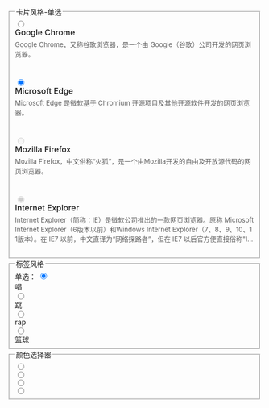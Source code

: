 <!-- 卡片风格 -->
<style>
  /* 主体 */
  .layui-form-checkbox>.lay-skin-checkcard,
  .layui-form-radio>.lay-skin-checkcard {
    display: table;
    display: flex;
    padding: 12px;
    white-space: normal;
    border-radius: 10px;
    border: 1px solid #e5e5e5;
    color: #000;
    background-color: #fff;
  }

  .layui-form-checkbox>.lay-skin-checkcard>*,
  .layui-form-radio>.lay-skin-checkcard>* {
    /* display: table-cell; */  /* IE */
    vertical-align: top;
  }

  /* 悬停 */
  .layui-form-checkbox:hover>.lay-skin-checkcard,
  .layui-form-radio:hover>.lay-skin-checkcard {
    border-color: #16b777;
  }

  /* 选中 */
  .layui-form-checked>.lay-skin-checkcard,
  .layui-form-radioed[lay-skin="none"]>.lay-skin-checkcard {
    color: #000;
    border-color: #16b777;
    /* background-color: rgb(22 183 119 / 10%) !important; */
    /* box-shadow: 0 0 0 3px rgba(22, 183, 119, 0.08); */
  }

  /* 禁用 */
  .layui-checkbox-disabled>.lay-skin-checkcard,
  .layui-radio-disabled>.lay-skin-checkcard {
    box-shadow: none;
    border-color: #e5e5e5 !important;
    background-color: #eee !important;
  }

  /* card 布局 */
  .lay-skin-checkcard-avatar {
    padding-right: 8px;
  }

  .lay-skin-checkcard-detail {
    overflow: hidden;
    width: 100%;
  }

  .lay-skin-checkcard-header {
    font-weight: 500;
    font-size: 16px;
    white-space: nowrap;
    margin-bottom: 4px;
  }

  .lay-skin-checkcard-description {
    font-size: 13px;
    color: #5f5f5f;
  }

  /* 选中dot */
  .layui-form-checked>.lay-check-dot:after,
  .layui-form-radioed>.lay-check-dot:after {
    position: absolute;
    content: "";
    top: 2px;
    right: 2px;
    width: 0;
    height: 0;
    display: inline-block;
    vertical-align: middle;
    border-width: 10px;
    border-style: dashed;
    border-color: transparent;
    border-top-left-radius: 0px;
    border-top-right-radius: 6px;
    border-bottom-right-radius: 0px;
    border-bottom-left-radius: 6px;
    border-top-color: #16b777;
    border-top-style: solid;
    border-right-color: #16b777;
    border-right-style: solid;
    overflow: hidden;
  }

  .layui-checkbox-disabled>.lay-check-dot:after,
  .layui-radio-disabled>.lay-check-dot:after {
    border-top-color: #d2d2d2;
    border-right-color: #d2d2d2;
  }

  /* 选中dot-2 */
  .layui-form-checked>.lay-check-dot-2:before,
  .layui-form-radioed>.lay-check-dot-2:before {
    position: absolute;
    font-family: "layui-icon";
    content: "\e605";
    color: #fff;
    bottom: 4px;
    right: 3px;
    font-size: 9px;
    z-index: 12;
  }

  .layui-form-checked>.lay-check-dot-2:after,
  .layui-form-radioed>.lay-check-dot-2:after {
    position: absolute;
    content: "";
    bottom: 2px;
    right: 2px;
    width: 0;
    height: 0;
    display: inline-block;
    vertical-align: middle;
    border-width: 10px;
    border-style: dashed;
    border-color: transparent;
    border-top-left-radius: 6px;
    border-top-right-radius: 0px;
    border-bottom-right-radius: 6px;
    border-bottom-left-radius: 0px;
    border-right-color: #16b777;
    border-right-style: solid;
    border-bottom-color: #16b777;
    border-bottom-style: solid;
    overflow: hidden;
  }

  .layui-checkbox-disabled>.lay-check-dot-2:before,
  .layui-radio-disabled>.lay-check-dot-2:before {
    color: #eee !important;
  }

  .layui-checkbox-disabled>.lay-check-dot-2:after,
  .layui-radio-disabled>.lay-check-dot-2:after {
    border-bottom-color: #d2d2d2;
    border-right-color: #d2d2d2;
  }

  .lay-ellipsis-multi-line {
    overflow: hidden;
    word-break: break-all;
    display: -webkit-box;
    -webkit-box-orient: vertical;
    -webkit-line-clamp: 3;
  }
</style>
<!-- 单选框 Color picker -->
<style>
  /* 主体 */
  .layui-form-radio>.lay-skin-color-picker {
    border-radius: 50%;
    border-width: 1px;
    border-style: solid;
    width: 20px;
    height: 20px;
  }

  /* 选中 */
  .layui-form-radioed>.lay-skin-color-picker {
    box-shadow: 0 0 0 1px #ffffff, 0 0 0 4px currentColor;
  }
</style>
<!-- 标签风格 -->
<style>
  .layui-form-radio>.lay-skin-tag,
  .layui-form-checkbox>.lay-skin-tag {
    font-size: 13px;
    border-radius: 100px;
  }

  .layui-form-checked>.lay-skin-tag,
  .layui-form-radioed>.lay-skin-tag {
    color: #fff !important;
    background-color: #16b777 !important;
  }
</style>

<div class="layui-form layui-padding-3" lay-filter="form-demo-skin">
  <!-- 单选卡片 -->
  <fieldset class="layui-elem-field">
    <legend>卡片风格-单选</legend>
    <div class="layui-field-box">
      <div class="layui-row layui-col-space8">
        <div class="layui-col-xs12 layui-col-sm6 layui-col-md3">
          <input type="radio" name="radio1" value="chrome" lay-skin="none" />
          <div lay-radio class="lay-skin-checkcard lay-check-dot-2" style="height: 100px">
            <div class="lay-skin-checkcard-avatar">
              <span class="layui-icon layui-icon-chrome" style="font-size: 30px"></span>
            </div>
            <div class="lay-skin-checkcard-detail">
              <div class="lay-skin-checkcard-header">Google Chrome</div>
              <div class="lay-skin-checkcard-description lay-ellipsis-multi-line">
                Google Chrome，又称谷歌浏览器，是一个由 Google（谷歌）公司开发的网页浏览器。
              </div>
            </div>
          </div>
        </div>
        <div class="layui-col-xs12 layui-col-sm6 layui-col-md3">
          <input type="radio" name="radio1" value="edge" lay-skin="none" checked />
          <div lay-radio class="lay-skin-checkcard lay-check-dot-2" style="height: 100px">
            <div class="lay-skin-checkcard-avatar">
              <i class="layui-icon layui-icon-edge" style="font-size: 30px"></i>
            </div>
            <div class="lay-skin-checkcard-detail">
              <div class="lay-skin-checkcard-header">Microsoft Edge</div>
              <div class="lay-skin-checkcard-description lay-ellipsis-multi-line">
                Microsoft Edge 是微软基于 Chromium 开源项目及其他开源软件开发的网页浏览器。
              </div>
            </div>
          </div>
        </div>
        <div class="layui-col-xs12 layui-col-sm6 layui-col-md3">
          <input type="radio" name="radio11" value="firefox" lay-skin="none" disabled />
          <div lay-radio class="lay-skin-checkcard lay-check-dot-2" style="height: 100px">
            <div class="lay-skin-checkcard-avatar">
              <i class="layui-icon layui-icon-firefox" style="font-size: 30px"></i>
            </div>
            <div class="lay-skin-checkcard-detail">
              <div class="lay-skin-checkcard-header">Mozilla Firefox</div>
              <div class="lay-skin-checkcard-description lay-ellipsis-multi-line">
                Mozilla Firefox，中文俗称“火狐”，是一个由Mozilla开发的自由及开放源代码的网页浏览器。
              </div>
            </div>
          </div>
        </div>
        <div class="layui-col-xs12 layui-col-sm6 layui-col-md3">
          <input type="radio" name="radio11" value="ie" lay-skin="none" disabled checked />
          <div lay-radio class="lay-skin-checkcard lay-check-dot-2" style="height: 100px">
            <div class="lay-skin-checkcard-avatar">
              <i class="layui-icon layui-icon-ie" style="font-size: 30px"></i>
            </div>
            <div class="lay-skin-checkcard-detail">
              <div class="lay-skin-checkcard-header">Internet Explorer</div>
              <div class="lay-skin-checkcard-description lay-ellipsis-multi-line">
                Internet Explorer（简称：IE）是微软公司推出的一款网页浏览器。原称 Microsoft Internet Explorer（6版本以前）和Windows Internet
                Explorer（7、8、9、10、11版本）。在 IE7 以前，中文直译为“网络探路者”，但在 IE7 以后官方便直接俗称"IE 浏览器"。
              </div>
            </div>
          </div>
        </div>
      </div>
    </div>
  </fieldset>
  <!-- 标签风格 -->
  <fieldset class="layui-elem-field">
    <legend>标签风格</legend>
    <div class="layui-field-box">
      单选：
      <input type="radio" name="hobby" value="唱" lay-skin="none" checked />
      <div lay-radio class="lay-skin-tag layui-badge">唱</div>
      <input type="radio" name="hobby" value="跳" lay-skin="none" />
      <div lay-radio class="lay-skin-tag layui-badge">跳</div>
      <input type="radio" name="hobby" value="rap" lay-skin="none" />
      <div lay-radio class="lay-skin-tag layui-badge">rap</div>
      <input type="radio" name="hobby" value="篮球" lay-skin="none" />
      <div lay-radio class="lay-skin-tag layui-badge">篮球</div>
    </div>
  </fieldset>
  <!-- 颜色选择器 -->
  <fieldset class="layui-elem-field">
    <legend>颜色选择器</legend>
    <div class="layui-field-box">
      <input type="radio" name="color" value="red" lay-skin="none" />
      <div lay-radio class="lay-skin-color-picker" style="color: red; background-color: red"></div>
      <input type="radio" name="color" value="#16b777" lay-skin="none" />
      <div lay-radio class="lay-skin-color-picker" style="color: #16b777; background-color: #16b777"></div>
      <input type="radio" name="color" value="blueviolet" lay-skin="none" />
      <div lay-radio class="lay-skin-color-picker" style="color: blueviolet; background-color: blueviolet"></div>
      <input type="radio" name="color" value="#16baaa" lay-skin="none" />
      <div lay-radio class="lay-skin-color-picker" style="color: #16baaa; background-color: #16baaa"></div>
    </div>
  </fieldset>
</div>

<!-- import layui -->
<script>
  layui.use(function () {
    var form = layui.form;
    var $ = layui.$;

    $(document).on('mouseenter', '.lay-ellipsis-multi-line', function () {
      var el = $(this);
      if (!el.attr('title')) {
        el.attr('title', el.text().replace(/\s{2,}/g, ''));
      }
    });
  });
</script>